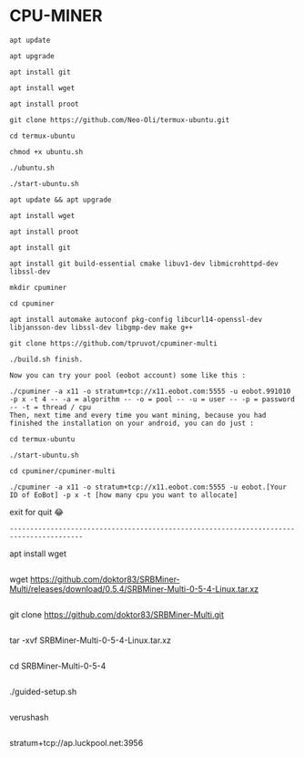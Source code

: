 # CPU-MINER
```
apt update
```
```
apt upgrade
```
```
apt install git
```
```
apt install wget
```
```
apt install proot
```
```
git clone https://github.com/Neo-Oli/termux-ubuntu.git
```
```
cd termux-ubuntu
```
```
chmod +x ubuntu.sh
```
```
./ubuntu.sh
```
```
./start-ubuntu.sh
```
```
apt update && apt upgrade
```
```
apt install wget
```
```
apt install proot
```
```
apt install git
```
```
apt install git build-essential cmake libuv1-dev libmicrohttpd-dev libssl-dev
```
```
mkdir cpuminer
```
```
cd cpuminer
```
```
apt install automake autoconf pkg-config libcurl14-openssl-dev libjansson-dev libssl-dev libgmp-dev make g++
```
```
git clone https://github.com/tpruvot/cpuminer-multi
```
```
./build.sh finish.
```
```
Now you can try your pool (eobot account) some like this :
```
```
./cpuminer -a x11 -o stratum+tcp://x11.eobot.com:5555 -u eobot.991010 -p x -t 4 -- -a = algorithm -- -o = pool -- -u = user -- -p = password -- -t = thread / cpu
Then, next time and every time you want mining, because you had finished the installation on your android, you can do just :
```
```
cd termux-ubuntu
```
```
./start-ubuntu.sh
```
```
cd cpuminer/cpuminer-multi
```
```
./cpuminer -a x11 -o stratum+tcp://x11.eobot.com:5555 -u eobot.[Your ID of EoBot] -p x -t [how many cpu you want to allocate]
```
exit for quit 😂
```
----------------------------------------------------------------------------------------
```
apt install wget
```
```
wget https://github.com/doktor83/SRBMiner-Multi/releases/download/0.5.4/SRBMiner-Multi-0-5-4-Linux.tar.xz
```
```
git clone https://github.com/doktor83/SRBMiner-Multi.git
```
```
tar -xvf SRBMiner-Multi-0-5-4-Linux.tar.xz
```
```
cd SRBMiner-Multi-0-5-4
```
```
./guided-setup.sh
```
```
verushash
```
```
stratum+tcp://ap.luckpool.net:3956
```
```
